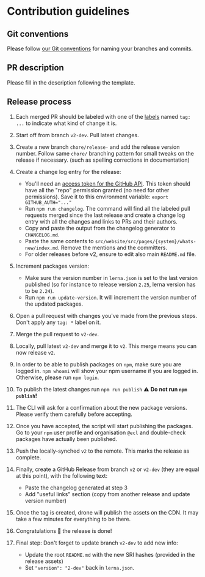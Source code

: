 # Contribution guidelines

## Git conventions

Please follow [our Git conventions](../docs/conventions/git.md) for naming your branches and commits.

## PR description

Please fill in the description following the template.

## Release process

1.  Each merged PR should be labeled with one of the [labels](https://github.com/ec-europa/europa-component-library/labels) named `tag: ...` to indicate what kind of change it is.

2.  Start off from branch `v2-dev`. Pull latest changes.

3.  Create a new branch `chore/release-` and add the release version number. Follow same `chore/` branching pattern for small tweaks on the release if necessary. (such as spelling corrections in documentation)

4.  Create a change log entry for the release:

    - You'll need an [access token for the GitHub API](https://help.github.com/articles/creating-an-access-token-for-command-line-use/). This token should have all the "repo" permission granted (no need for other permissions). Save it to this environment variable: `export GITHUB_AUTH="..."`
    - Run `npm run changelog`. The command will find all the labeled pull requests merged since the last release and create a change log entry with all the changes and links to PRs and their authors.
    - Copy and paste the output from the changelog generator to `CHANGELOG.md`.
    - Paste the same contents to `src/website/src/pages/{system}/whats-new/index.md`. Remove the mentions and the committers.
    - For older releases before v2, ensure to edit also main `README.md` file.

5.  Increment packages version:

    - Make sure the version number in `lerna.json` is set to the last version published (so for instance to release version `2.25`, lerna version has to be `2.24`).
    - Run `npm run update-version`. It will increment the version number of the updated packages.

6.  Open a pull request with changes you've made from the previous steps. Don't apply any `tag: *` label on it.

7.  Merge the pull request to `v2-dev`.

8.  Locally, pull latest `v2-dev` and merge it to `v2`. This merge means you can now release `v2`.

9.  In order to be able to publish packages on `npm`, make sure you are logged in. `npm whoami` will show your npm username if you are logged in. Otherwise, please run `npm login`.

10. To publish the latest changes run `npm run publish` :warning: **Do not run `npm publish`!**

11. The CLI will ask for a confirmation about the new package versions. Please verify them carefully before accepting.

12. Once you have accepted, the script will start publishing the packages. Go to your `npm` user profile and organisation `@ecl` and double-check packages have actually been published.

13. Push the locally-synched `v2` to the remote. This marks the release as complete.

14. Finally, create a GitHub Release from branch `v2` or `v2-dev` (they are equal at this point), with the following text:

    - Paste the changelog generated at step 3
    - Add "useful links" section (copy from another release and update version number)

15. Once the tag is created, drone will publish the assets on the CDN. It may take a few minutes for everything to be there.

16. Congratulations :clap: the release is done!

17. Final step: Don't forget to update branch `v2-dev` to add new info:

    - Update the root `README.md` with the new SRI hashes (provided in the release assets)
    - Set `"version": "2-dev"` back in `lerna.json`.
